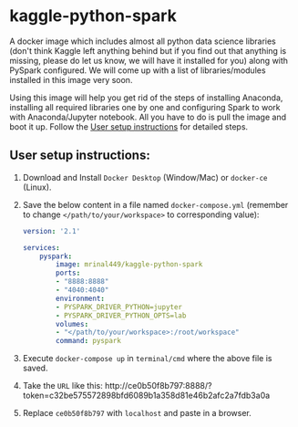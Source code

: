 ﻿# kaggle-python-spark
A docker image which includes almost all python data science libraries (don't think Kaggle left anything behind but if you find out that anything is missing, please do let us know, we will have it installed for you) along with PySpark configured. We will come up with a list of libraries/modules installed in this image very soon.

Using this image will help you get rid of the steps of installing Anaconda, installing all required libraries one by one and configuring Spark to work with Anaconda/Jupyter notebook. All you have to do is pull the image and boot it up. Follow the [User setup instructions](#user-setup-instructions) for detailed steps.

## User setup instructions:
1. Download and Install `Docker Desktop` (Window/Mac) or `docker-ce` (Linux).
2. Save the below content in a file named `docker-compose.yml` (remember to change `</path/to/your/workspace>` to corresponding value):

    ```yml
    version: '2.1'

    services:
        pyspark:
            image: mrinal449/kaggle-python-spark
            ports:
            - "8888:8888"
            - "4040:4040"
            environment:
            - PYSPARK_DRIVER_PYTHON=jupyter
            - PYSPARK_DRIVER_PYTHON_OPTS=lab
            volumes:
            - "</path/to/your/workspace>:/root/workspace"
            command: pyspark
    ```
3. Execute `docker-compose up` in `terminal/cmd` where the above file is saved.
4. Take the `URL` like this:
http://ce0b50f8b797:8888/?token=c32be575572898bfd6089b1a358d81e46b2afc2a7fdb3a0a 
5. Replace `ce0b50f8b797` with `localhost` and paste in a browser.
